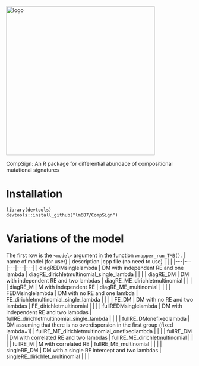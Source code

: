 <!-- ![logo simplex](compsign2.png "") -->
<img src="compsign3.png" alt="logo" width="400"/>

CompSign: An R package for differential abundace of compositional mutational signatures

# Installation

    library(devtools)
    devtools::install_github("lm687/CompSign")

# Variations of the model

The first row is the `<model>` argument in the function `wrapper_run_TMB()`.
| name of model (for user) | description  |cpp file (no need to use)   |   |   |
|---|---|---|---|---|
| diagREDMsinglelambda  | DM with independent RE and one lambda  | diagRE_dirichletmultinomial_single_lambda  |   |   |
| diagRE_DM  | DM with independent RE and two lambdas  | diagRE_ME_dirichletmultinomial  |   |   |
| diagRE_M  | M with independent RE  | diagRE_ME_multinomial  |   |   |
| FEDMsinglelambda  | DM with no RE and one lambda  | FE_dirichletmultinomial_single_lambda  |   |   |
| FE_DM  | DM with no RE and two lambdas  | FE_dirichletmultinomial  |   |   |
| fullREDMsinglelambda  | DM with independent RE and two lambdas  | fullRE_dirichletmultinomial_single_lambda  |   |   |
| fullRE_DMonefixedlambda  | DM assuming that there is no overdispersion in the first group (fixed lambda=1)  | fullRE_ME_dirichletmultinomial_onefixedlambda  |   |   |
| fullRE_DM  | DM with correlated RE and two lambdas  | fullRE_ME_dirichletmultinomial  |   |   |
| fullRE_M  | M with correlated RE  | fullRE_ME_multinomial  |   |   |
| singleRE_DM  | DM with a single RE intercept and two lambdas  | singleRE_dirichlet_multinomial  |   |   |




